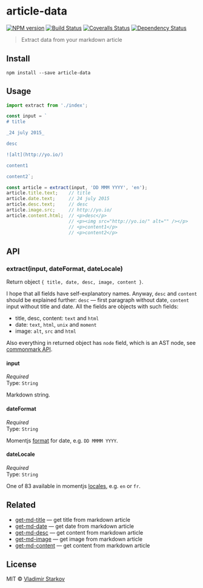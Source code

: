 # article-data

[![NPM version][npm-image]][npm-url]
[![Build Status][travis-image]][travis-url]
[![Coveralls Status][coveralls-image]][coveralls-url]
[![Dependency Status][depstat-image]][depstat-url]

> Extract data from your markdown article

## Install

    npm install --save article-data

## Usage

```js
import extract from './index';

const input = `
# title

_24 july 2015_

desc

![alt](http://yo.io/)

content1

content2`;

const article = extract(input, 'DD MMM YYYY', 'en');
article.title.text;    // title
article.date.text;     // 24 july 2015
article.desc.text;     // desc
article.image.src;     // http://yo.io/
article.content.html;  // <p>desc</p>
                       // <p><img src="http://yo.io/" alt="" /></p>
                       // <p>content1</p>
                       // <p>content2</p>
```

## API

### extract(input, dateFormat, dateLocale)

Return object `{ title, date, desc, image, content }`.

I hope that all fields have self-explanatory names. Anyway, `desc` and `content` should be explained further: `desc` — first paragraph without date, `content` input without title and date.  All the fields are objects with such fields:

* title, desc, content: `text` and `html`
* date: `text`, `html`, `unix` and `moment`
* image: `alt`, `src` and `html`

Also everything in returned object has `node` field, which is an AST node, see [commonmark API][cmapi].

[cmapi]: https://github.com/jgm/commonmark.js#usage

#### input

*Required*  
Type: `String`

Markdown string.

#### dateFormat

*Required*  
Type: `String`

Momentjs [format][format] for date, e.g. `DD MMMM YYYY`.

[format]: http://momentjs.com/docs/#/displaying/format/

#### dateLocale

*Required*  
Type: `String`

One of 83 available in momentjs [locales][i18n], e.g. `en` or `fr`.

[i18n]: http://momentjs.com/docs/#/i18n/

## Related

* [get-md-title][get-md-title] — get title from markdown article
* [get-md-date][get-md-date] — get date from markdown article
* [get-md-desc][get-md-desc] — get content from markdown article
* [get-md-image][get-md-image] — get image from markdown article
* [get-md-content][get-md-content] — get content from markdown article

## License

MIT © [Vladimir Starkov](https://iamstarkov.com/)

[npm-url]: https://npmjs.org/package/article-data
[npm-image]: https://img.shields.io/npm/v/article-data.svg?style=flat-square

[travis-url]: https://travis-ci.org/iamstarkov/article-data
[travis-image]: https://img.shields.io/travis/iamstarkov/article-data/master.svg?style=flat-square

[coveralls-url]: https://coveralls.io/r/iamstarkov/article-data
[coveralls-image]: https://img.shields.io/coveralls/iamstarkov/article-data/master.svg?style=flat-square

[depstat-url]: https://david-dm.org/iamstarkov/article-data
[depstat-image]: https://david-dm.org/iamstarkov/article-data.svg?style=flat-square


[get-md-title]: https://github.com/iamstarkov/get-md-title
[get-md-date]: https://github.com/iamstarkov/get-md-date
[get-md-desc]: https://github.com/iamstarkov/get-md-desc
[get-md-image]: https://github.com/iamstarkov/get-md-image
[get-md-content]: https://github.com/iamstarkov/get-md-content
